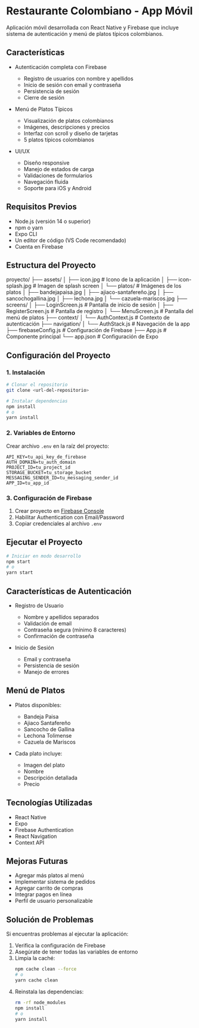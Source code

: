 # Restaurante Colombiano - App Móvil

Aplicación móvil desarrollada con React Native y Firebase que incluye sistema de autenticación y menú de platos típicos colombianos.

## Características

- Autenticación completa con Firebase
  - Registro de usuarios con nombre y apellidos
  - Inicio de sesión con email y contraseña
  - Persistencia de sesión
  - Cierre de sesión

- Menú de Platos Típicos
  - Visualización de platos colombianos
  - Imágenes, descripciones y precios
  - Interfaz con scroll y diseño de tarjetas
  - 5 platos típicos colombianos

- UI/UX
  - Diseño responsive
  - Manejo de estados de carga
  - Validaciones de formularios
  - Navegación fluida
  - Soporte para iOS y Android

## Requisitos Previos

- Node.js (versión 14 o superior)
- npm o yarn
- Expo CLI
- Un editor de código (VS Code recomendado)
- Cuenta en Firebase

## Estructura del Proyecto

proyecto/
├── assets/
│ ├── icon.jpg # Icono de la aplicación
│ ├── icon-splash.jpg # Imagen de splash screen
│ └── platos/ # Imágenes de los platos
│ ├── bandejapaisa.jpg
│ ├── ajiaco-santafereño.jpg
│ ├── sancochogallina.jpg
│ ├── lechona.jpg
│ └── cazuela-mariscos.jpg
├── screens/
│ ├── LoginScreen.js # Pantalla de inicio de sesión
│ ├── RegisterScreen.js # Pantalla de registro
│ └── MenuScreen.js # Pantalla del menú de platos
├── context/
│ └── AuthContext.js # Contexto de autenticación
├── navigation/
│ └── AuthStack.js # Navegación de la app
├── firebaseConfig.js # Configuración de Firebase
├── App.js # Componente principal
└── app.json # Configuración de Expo

## Configuración del Proyecto

### 1. Instalación

```bash
# Clonar el repositorio
git clone <url-del-repositorio>

# Instalar dependencias
npm install
# o
yarn install
```

### 2. Variables de Entorno

Crear archivo `.env` en la raíz del proyecto:

```env
API_KEY=tu_api_key_de_firebase
AUTH_DOMAIN=tu_auth_domain
PROJECT_ID=tu_project_id
STORAGE_BUCKET=tu_storage_bucket
MESSAGING_SENDER_ID=tu_messaging_sender_id
APP_ID=tu_app_id
```

### 3. Configuración de Firebase

1. Crear proyecto en [Firebase Console](https://console.firebase.google.com/)
2. Habilitar Authentication con Email/Password
3. Copiar credenciales al archivo `.env`

## Ejecutar el Proyecto

```bash
# Iniciar en modo desarrollo
npm start
# o
yarn start
```

## Características de Autenticación

- Registro de Usuario
  - Nombre y apellidos separados
  - Validación de email
  - Contraseña segura (mínimo 8 caracteres)
  - Confirmación de contraseña

- Inicio de Sesión
  - Email y contraseña
  - Persistencia de sesión
  - Manejo de errores

## Menú de Platos

- Platos disponibles:
  - Bandeja Paisa
  - Ajiaco Santafereño
  - Sancocho de Gallina
  - Lechona Tolimense
  - Cazuela de Mariscos

- Cada plato incluye:
  - Imagen del plato
  - Nombre
  - Descripción detallada
  - Precio

## Tecnologías Utilizadas

- React Native
- Expo
- Firebase Authentication
- React Navigation
- Context API

## Mejoras Futuras

- Agregar más platos al menú
- Implementar sistema de pedidos
- Agregar carrito de compras
- Integrar pagos en línea
- Perfil de usuario personalizable

## Solución de Problemas

Si encuentras problemas al ejecutar la aplicación:

1. Verifica la configuración de Firebase
2. Asegúrate de tener todas las variables de entorno
3. Limpia la caché:
   ```bash
   npm cache clean --force
   # o
   yarn cache clean
   ```
4. Reinstala las dependencias:
   ```bash
   rm -rf node_modules
   npm install
   # o
   yarn install
   ```

